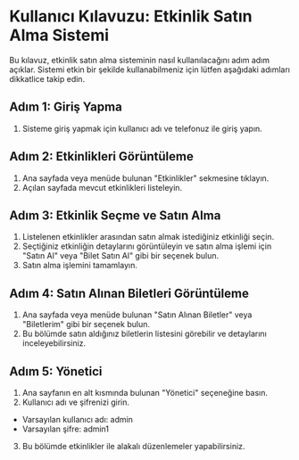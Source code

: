 # Kullanıcı Kılavuzu: Etkinlik Satın Alma Sistemi

Bu kılavuz, etkinlik satın alma sisteminin nasıl kullanılacağını adım adım açıklar. Sistemi etkin bir şekilde kullanabilmeniz için lütfen aşağıdaki adımları dikkatlice takip edin.

## Adım 1: Giriş Yapma

1. Sisteme giriş yapmak için kullanıcı adı ve telefonuz ile giriş yapın.

## Adım 2: Etkinlikleri Görüntüleme

1. Ana sayfada veya menüde bulunan "Etkinlikler" sekmesine tıklayın.
2. Açılan sayfada mevcut etkinlikleri listeleyin.

## Adım 3: Etkinlik Seçme ve Satın Alma

1. Listelenen etkinlikler arasından satın almak istediğiniz etkinliği seçin.
2. Seçtiğiniz etkinliğin detaylarını görüntüleyin ve satın alma işlemi için "Satın Al" veya "Bilet Satın Al" gibi bir seçenek bulun.
3. Satın alma işlemini tamamlayın.

## Adım 4: Satın Alınan Biletleri Görüntüleme

1. Ana sayfada veya menüde bulunan "Satın Alınan Biletler" veya "Biletlerim" gibi bir seçenek bulun.
2. Bu bölümde satın aldığınız biletlerin listesini görebilir ve detaylarını inceleyebilirsiniz.

## Adım 5: Yönetici

1. Ana sayfanın en alt kısmında bulunan "Yönetici" seçeneğine basın.
2. Kullanıcı adı ve şifrenizi girin.
- Varsayılan kullanıcı adı: admin
- Varsayılan şifre: admin1
3. Bu bölümde etkinlikler ile alakalı düzenlemeler yapabilirsiniz.

